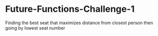# Future-Functions-Challenge-1
Finding the best seat that maximizes distance from closest person then going by lowest seat number
